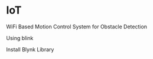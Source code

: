 # IoT
WiFi Based Motion Control System for Obstacle Detection 


Using blink


Install Blynk Library
